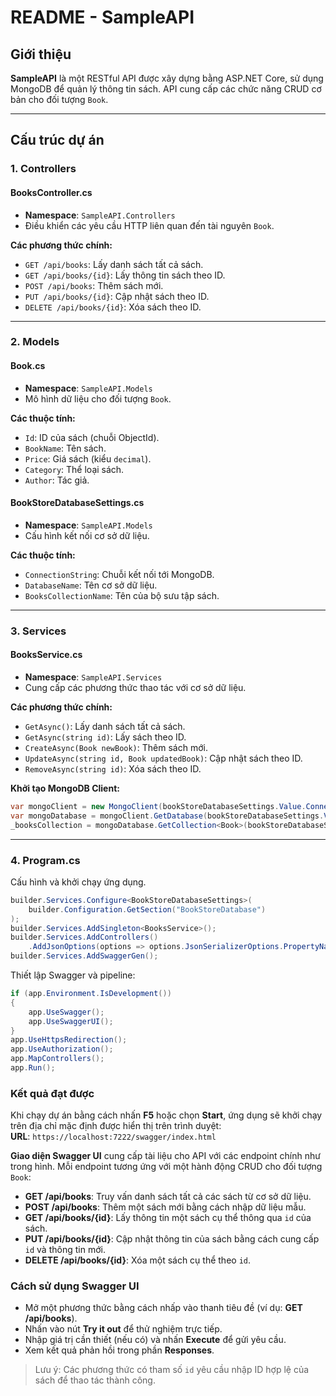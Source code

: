 # README - SampleAPI

## Giới thiệu
**SampleAPI** là một RESTful API được xây dựng bằng ASP.NET Core, sử dụng MongoDB để quản lý thông tin sách. API cung cấp các chức năng CRUD cơ bản cho đối tượng `Book`.

---

## Cấu trúc dự án

### 1. **Controllers**
#### **BooksController.cs**
- **Namespace**: `SampleAPI.Controllers`
- Điều khiển các yêu cầu HTTP liên quan đến tài nguyên `Book`.

**Các phương thức chính:**
- `GET /api/books`: Lấy danh sách tất cả sách.
- `GET /api/books/{id}`: Lấy thông tin sách theo ID.
- `POST /api/books`: Thêm sách mới.
- `PUT /api/books/{id}`: Cập nhật sách theo ID.
- `DELETE /api/books/{id}`: Xóa sách theo ID.

---

### 2. **Models**
#### **Book.cs**
- **Namespace**: `SampleAPI.Models`
- Mô hình dữ liệu cho đối tượng `Book`.

**Các thuộc tính:**
- `Id`: ID của sách (chuỗi ObjectId).
- `BookName`: Tên sách.
- `Price`: Giá sách (kiểu `decimal`).
- `Category`: Thể loại sách.
- `Author`: Tác giả.

#### **BookStoreDatabaseSettings.cs**
- **Namespace**: `SampleAPI.Models`
- Cấu hình kết nối cơ sở dữ liệu.

**Các thuộc tính:**
- `ConnectionString`: Chuỗi kết nối tới MongoDB.
- `DatabaseName`: Tên cơ sở dữ liệu.
- `BooksCollectionName`: Tên của bộ sưu tập sách.

---

### 3. **Services**
#### **BooksService.cs**
- **Namespace**: `SampleAPI.Services`
- Cung cấp các phương thức thao tác với cơ sở dữ liệu.

**Các phương thức chính:**
- `GetAsync()`: Lấy danh sách tất cả sách.
- `GetAsync(string id)`: Lấy sách theo ID.
- `CreateAsync(Book newBook)`: Thêm sách mới.
- `UpdateAsync(string id, Book updatedBook)`: Cập nhật sách theo ID.
- `RemoveAsync(string id)`: Xóa sách theo ID.

**Khởi tạo MongoDB Client:**
```csharp
var mongoClient = new MongoClient(bookStoreDatabaseSettings.Value.ConnectionString);
var mongoDatabase = mongoClient.GetDatabase(bookStoreDatabaseSettings.Value.DatabaseName);
_booksCollection = mongoDatabase.GetCollection<Book>(bookStoreDatabaseSettings.Value.BooksCollectionName);
```

---

### 4. Program.cs
Cấu hình và khởi chạy ứng dụng. 
```csharp
builder.Services.Configure<BookStoreDatabaseSettings>(
    builder.Configuration.GetSection("BookStoreDatabase")
);
builder.Services.AddSingleton<BooksService>();
builder.Services.AddControllers()
    .AddJsonOptions(options => options.JsonSerializerOptions.PropertyNamingPolicy = null);
builder.Services.AddSwaggerGen();
```

Thiết lập Swagger và pipeline:
```csharp
if (app.Environment.IsDevelopment())
{
    app.UseSwagger();
    app.UseSwaggerUI();
}
app.UseHttpsRedirection();
app.UseAuthorization();
app.MapControllers();
app.Run();

```

### Kết quả đạt được

Khi chạy dự án bằng cách nhấn **F5** hoặc chọn **Start**, ứng dụng sẽ khởi chạy trên địa chỉ mặc định được hiển thị trên trình duyệt:  
**URL**: `https://localhost:7222/swagger/index.html`  

**Giao diện Swagger UI** cung cấp tài liệu cho API với các endpoint chính như trong hình. Mỗi endpoint tương ứng với một hành động CRUD cho đối tượng `Book`:
- **GET /api/books**: Truy vấn danh sách tất cả các sách từ cơ sở dữ liệu.
- **POST /api/books**: Thêm một sách mới bằng cách nhập dữ liệu mẫu.
- **GET /api/books/{id}**: Lấy thông tin một sách cụ thể thông qua `id` của sách.
- **PUT /api/books/{id}**: Cập nhật thông tin của sách bằng cách cung cấp `id` và thông tin mới.
- **DELETE /api/books/{id}**: Xóa một sách cụ thể theo `id`.

### Cách sử dụng Swagger UI
- Mở một phương thức bằng cách nhấp vào thanh tiêu đề (ví dụ: **GET /api/books**).
- Nhấn vào nút **Try it out** để thử nghiệm trực tiếp.
- Nhập giá trị cần thiết (nếu có) và nhấn **Execute** để gửi yêu cầu.
- Xem kết quả phản hồi trong phần **Responses**.

> Lưu ý: Các phương thức có tham số `id` yêu cầu nhập ID hợp lệ của sách để thao tác thành công.
